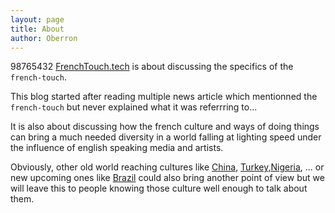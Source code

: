 ```yaml
---
layout: page
title: About
author: Oberron
---
```

98765432
[FrenchTouch.tech](http://www.frenchtouch.tech) is about discussing the specifics of the `french-touch`. 

This blog started after reading multiple news article which mentionned the `french-touch` but never explained what it was referrring to...

It is also about discussing how the french culture and ways of doing things can bring a much needed diversity in a world falling at lighting speed under the influence of english speaking media and artists.

Obviously, other old world reaching cultures like [China](https://en.wikipedia.org/wiki/History_of_China), [Turkey](https://en.wikipedia.org/wiki/Ottoman_Empire),[Nigeria](https://en.wikipedia.org/wiki/Nok_culture), ... or new upcoming ones like [Brazil](http://www.scielo.br/scielo.php?pid=S0034-73292010000300002&script=sci_arttext) could also bring another point of view but we will leave this to people knowing those culture well enough to talk about them.
